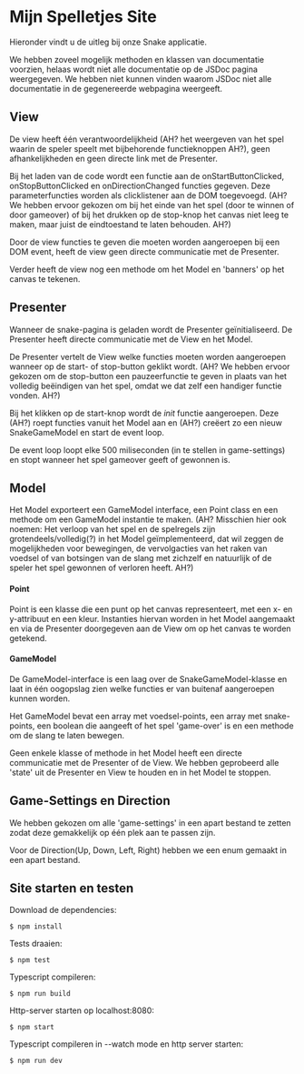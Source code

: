 # Mijn Spelletjes Site

Hieronder vindt u de uitleg bij onze Snake applicatie.

We hebben zoveel mogelijk methoden en klassen van documentatie voorzien, helaas wordt niet alle documentatie op de JSDoc pagina weergegeven.
We hebben niet kunnen vinden waarom JSDoc niet alle documentatie in de gegenereerde webpagina weergeeft.


## View

De view heeft één verantwoordelijkheid (AH? het weergeven van het spel waarin de speler speelt met bijbehorende functieknoppen AH?), geen afhankelijkheden en geen directe link met de Presenter.

Bij het laden van de code wordt een functie aan de onStartButtonClicked,
onStopButtonClicked en onDirectionChanged functies gegeven. Deze parameterfuncties worden als clicklistener aan de DOM toegevoegd.
(AH? We hebben ervoor gekozen om bij het einde van het spel (door te winnen of door gameover) of bij het drukken op de stop-knop het canvas niet leeg te maken, maar juist de eindtoestand te laten behouden. AH?)

Door de view functies te geven die moeten worden aangeroepen bij een DOM event, heeft de view geen directe communicatie met de Presenter.

Verder heeft de view nog een methode om het Model en 'banners' op het canvas te tekenen.


## Presenter

Wanneer de snake-pagina is geladen wordt de Presenter geïnitialiseerd. De Presenter heeft directe communicatie met de View en het Model.

De Presenter vertelt de View welke functies moeten worden aangeroepen wanneer op de start- of stop-button geklikt wordt.
(AH? We hebben ervoor gekozen om de stop-button een pauzeerfunctie te geven in plaats van het volledig beëindigen van het spel, omdat we dat zelf een handiger functie vonden. AH?)

Bij het klikken op de start-knop wordt de <i>init</i> functie aangeroepen. Deze (AH?) roept functies vanuit het Model aan en (AH?) creëert zo een nieuw SnakeGameModel en start de event loop.

De event loop loopt elke 500 miliseconden (in te stellen in game-settings) en stopt wanneer het spel gameover geeft of gewonnen is.


## Model

Het Model exporteert een GameModel interface, een Point class en een methode om een GameModel instantie te maken.
(AH? Misschien hier ook noemen: Het verloop van het spel en de spelregels zijn grotendeels/volledig(?) in het Model geïmplementeerd, dat wil zeggen de mogelijkheden voor bewegingen, de vervolgacties van het raken van voedsel of van botsingen van de slang met zichzelf en natuurlijk of de speler het spel gewonnen of verloren heeft. AH?)

#### Point

Point is een klasse die een punt op het canvas representeert, met een x- en y-attribuut en een kleur. Instanties hiervan worden in het Model aangemaakt en via de Presenter doorgegeven aan de View om op het canvas te worden getekend.

#### GameModel

De GameModel-interface is een laag over de SnakeGameModel-klasse en laat in één oogopslag zien welke functies er van buitenaf aangeroepen kunnen worden.

Het GameModel bevat een array met voedsel-points, een array met snake-points, een boolean die aangeeft of het spel 'game-over' is en een methode om de slang te laten bewegen.

Geen enkele klasse of methode in het Model heeft een directe communicatie met de Presenter of de View.
We hebben geprobeerd alle 'state' uit de Presenter en View te houden en in het Model te stoppen.


## Game-Settings en Direction

We hebben gekozen om alle 'game-settings' in een apart bestand te zetten zodat deze gemakkelijk op één plek aan te passen zijn.

Voor de Direction(Up, Down, Left, Right) hebben we een enum gemaakt in een apart bestand.

## Site starten en testen

Download de dependencies:
```
$ npm install
```

Tests draaien:

```
$ npm test
```

Typescript compileren:

```
$ npm run build
```

Http-server starten op localhost:8080:

```
$ npm start
```

Typescript compileren in --watch mode en http server starten:

```
$ npm run dev
```
